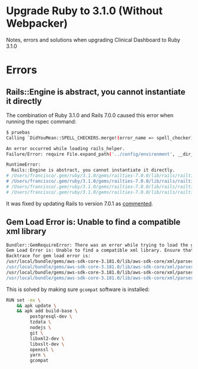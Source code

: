# Upgrade Ruby to 3.1.0 (Without Webpacker)

Notes, errors and solutions when upgrading Clinical Dashboard to Ruby 3.1.0

# Errors

## Rails::Engine is abstract, you cannot instantiate it directly

The combination of Ruby 3.1.0 and Rails 7.0.0 caused this error when running the rspec command:
```bash
$ pruebas
Calling `DidYouMean::SPELL_CHECKERS.merge!(error_name => spell_checker)' has been deprecated. Please call `DidYouMean.correct_error(error_name, spell_checker)' instead.

An error occurred while loading rails_helper.
Failure/Error: require File.expand_path('../config/environment', __dir__)

RuntimeError:
  Rails::Engine is abstract, you cannot instantiate it directly.
# /Users/francisco/.gem/ruby/3.1.0/gems/railties-7.0.0/lib/rails/railtie.rb:246:in `initialize'
# /Users/francisco/.gem/ruby/3.1.0/gems/railties-7.0.0/lib/rails/railtie.rb:184:in `new'
# /Users/francisco/.gem/ruby/3.1.0/gems/railties-7.0.0/lib/rails/railtie.rb:184:in `instance'
# /Users/francisco/.gem/ruby/3.1.0/gems/railties-7.0.0/lib/rails/railtie.rb:223:in `method_missing'
```

It was fixed by updating Rails to version 7.0.1 as [commented](https://stackoverflow.com/a/76025360/1407371).


## Gem Load Error is: Unable to find a compatible xml library

```bash
Bundler::GemRequireError: There was an error while trying to load the gem 'aws-sdk-athena'.
Gem Load Error is: Unable to find a compatible xml library. Ensure that you have installed or added to your Gemfile one of ox, oga, libxml, nokogiri or rexml
Backtrace for gem load error is:
/usr/local/bundle/gems/aws-sdk-core-3.181.0/lib/aws-sdk-core/xml/parser.rb:74:in `set_default_engine'
/usr/local/bundle/gems/aws-sdk-core-3.181.0/lib/aws-sdk-core/xml/parser.rb:96:in `<class:Parser>'
/usr/local/bundle/gems/aws-sdk-core-3.181.0/lib/aws-sdk-core/xml/parser.rb:7:in `<module:Xml>'
/usr/local/bundle/gems/aws-sdk-core-3.181.0/lib/aws-sdk-core/xml/parser.rb:5:in `<module:Aws>'
```

This is solved by making sure `gcompat` software is installed:

```bash
RUN set -ex \
    && apk update \
    && apk add build-base \
         postgresql-dev \
         tzdata \
         nodejs \
         git \
         libxml2-dev \
         libxslt-dev \
         openssl \
         yarn \
         gcompat
```